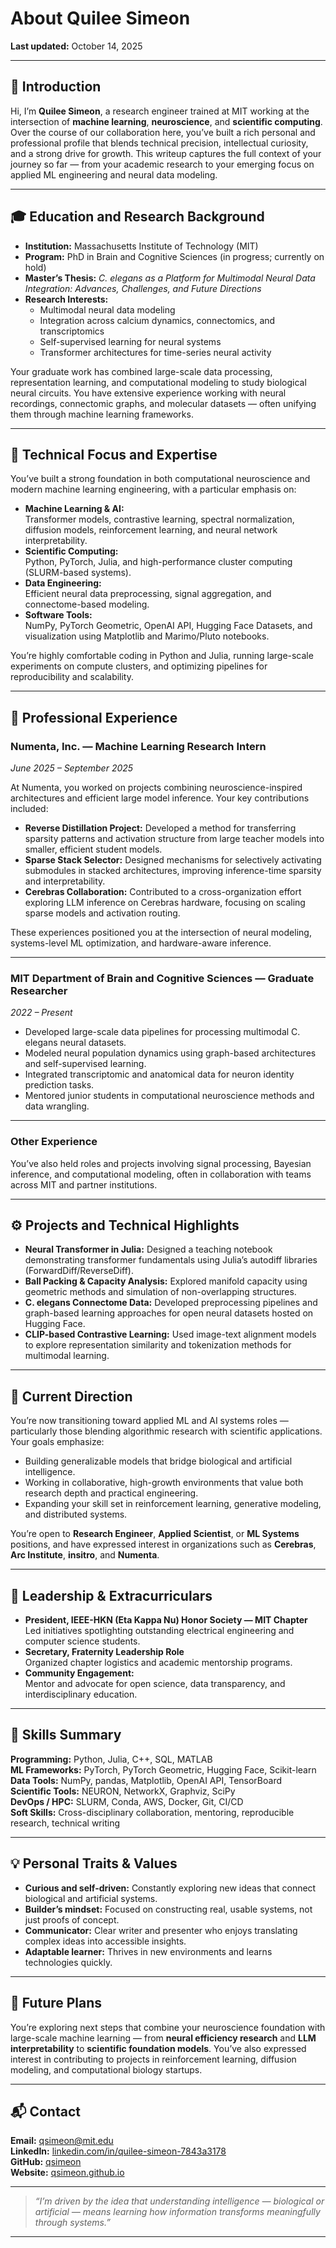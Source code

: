 # About Quilee Simeon

**Last updated:** October 14, 2025

---

## 👋 Introduction

Hi, I’m **Quilee Simeon**, a research engineer trained at MIT working at the intersection of **machine learning**, **neuroscience**, and **scientific computing**. Over the course of our collaboration here, you’ve built a rich personal and professional profile that blends technical precision, intellectual curiosity, and a strong drive for growth. This writeup captures the full context of your journey so far — from your academic research to your emerging focus on applied ML engineering and neural data modeling.

---

## 🎓 Education and Research Background

- **Institution:** Massachusetts Institute of Technology (MIT)  
- **Program:** PhD in Brain and Cognitive Sciences (in progress; currently on hold)  
- **Master’s Thesis:** *C. elegans as a Platform for Multimodal Neural Data Integration: Advances, Challenges, and Future Directions*  
- **Research Interests:**  
  - Multimodal neural data modeling  
  - Integration across calcium dynamics, connectomics, and transcriptomics  
  - Self-supervised learning for neural systems  
  - Transformer architectures for time-series neural activity

Your graduate work has combined large-scale data processing, representation learning, and computational modeling to study biological neural circuits. You have extensive experience working with neural recordings, connectomic graphs, and molecular datasets — often unifying them through machine learning frameworks.

---

## 🧠 Technical Focus and Expertise

You’ve built a strong foundation in both computational neuroscience and modern machine learning engineering, with a particular emphasis on:

- **Machine Learning & AI:**  
  Transformer models, contrastive learning, spectral normalization, diffusion models, reinforcement learning, and neural network interpretability.
- **Scientific Computing:**  
  Python, PyTorch, Julia, and high-performance cluster computing (SLURM-based systems).  
- **Data Engineering:**  
  Efficient neural data preprocessing, signal aggregation, and connectome-based modeling.
- **Software Tools:**  
  NumPy, PyTorch Geometric, OpenAI API, Hugging Face Datasets, and visualization using Matplotlib and Marimo/Pluto notebooks.

You’re highly comfortable coding in Python and Julia, running large-scale experiments on compute clusters, and optimizing pipelines for reproducibility and scalability.

---

## 💼 Professional Experience

### **Numenta, Inc. — Machine Learning Research Intern**  
*June 2025 – September 2025*  

At Numenta, you worked on projects combining neuroscience-inspired architectures and efficient large model inference. Your key contributions included:

- **Reverse Distillation Project:** Developed a method for transferring sparsity patterns and activation structure from large teacher models into smaller, efficient student models.  
- **Sparse Stack Selector:** Designed mechanisms for selectively activating submodules in stacked architectures, improving inference-time sparsity and interpretability.  
- **Cerebras Collaboration:** Contributed to a cross-organization effort exploring LLM inference on Cerebras hardware, focusing on scaling sparse models and activation routing.  

These experiences positioned you at the intersection of neural modeling, systems-level ML optimization, and hardware-aware inference.

---

### **MIT Department of Brain and Cognitive Sciences — Graduate Researcher**  
*2022 – Present*  

- Developed large-scale data pipelines for processing multimodal C. elegans neural datasets.  
- Modeled neural population dynamics using graph-based architectures and self-supervised learning.  
- Integrated transcriptomic and anatomical data for neuron identity prediction tasks.  
- Mentored junior students in computational neuroscience methods and data wrangling.

---

### **Other Experience**

You’ve also held roles and projects involving signal processing, Bayesian inference, and computational modeling, often in collaboration with teams across MIT and partner institutions.

---

## ⚙️ Projects and Technical Highlights

- **Neural Transformer in Julia:** Designed a teaching notebook demonstrating transformer fundamentals using Julia’s autodiff libraries (ForwardDiff/ReverseDiff).  
- **Ball Packing & Capacity Analysis:** Explored manifold capacity using geometric methods and simulation of non-overlapping structures.  
- **C. elegans Connectome Data:** Developed preprocessing pipelines and graph-based learning approaches for open neural datasets hosted on Hugging Face.  
- **CLIP-based Contrastive Learning:** Used image-text alignment models to explore representation similarity and tokenization methods for multimodal learning.  

---

## 🧩 Current Direction

You’re now transitioning toward applied ML and AI systems roles — particularly those blending algorithmic research with scientific applications.  
Your goals emphasize:

- Building generalizable models that bridge biological and artificial intelligence.  
- Working in collaborative, high-growth environments that value both research depth and practical engineering.  
- Expanding your skill set in reinforcement learning, generative modeling, and distributed systems.

You’re open to **Research Engineer**, **Applied Scientist**, or **ML Systems** positions, and have expressed interest in organizations such as **Cerebras**, **Arc Institute**, **insitro**, and **Numenta**.

---

## 🏅 Leadership & Extracurriculars

- **President, IEEE-HKN (Eta Kappa Nu) Honor Society — MIT Chapter**  
  Led initiatives spotlighting outstanding electrical engineering and computer science students.  
- **Secretary, Fraternity Leadership Role**  
  Organized chapter logistics and academic mentorship programs.  
- **Community Engagement:**  
  Mentor and advocate for open science, data transparency, and interdisciplinary education.  

---

## 🧰 Skills Summary

**Programming:** Python, Julia, C++, SQL, MATLAB  
**ML Frameworks:** PyTorch, PyTorch Geometric, Hugging Face, Scikit-learn  
**Data Tools:** NumPy, pandas, Matplotlib, OpenAI API, TensorBoard  
**Scientific Tools:** NEURON, NetworkX, Graphviz, SciPy  
**DevOps / HPC:** SLURM, Conda, AWS, Docker, Git, CI/CD  
**Soft Skills:** Cross-disciplinary collaboration, mentoring, reproducible research, technical writing  

---

## 💡 Personal Traits & Values

- **Curious and self-driven:** Constantly exploring new ideas that connect biological and artificial systems.  
- **Builder’s mindset:** Focused on constructing real, usable systems, not just proofs of concept.  
- **Communicator:** Clear writer and presenter who enjoys translating complex ideas into accessible insights.  
- **Adaptable learner:** Thrives in new environments and learns technologies quickly.  

---

## 📄 Future Plans

You’re exploring next steps that combine your neuroscience foundation with large-scale machine learning — from **neural efficiency research** and **LLM interpretability** to **scientific foundation models**. You’ve also expressed interest in contributing to projects in reinforcement learning, diffusion modeling, and computational biology startups.

---

## 📬 Contact

**Email:** qsimeon@mit.edu  
**LinkedIn:** [linkedin.com/in/quilee-simeon-7843a3178](https://linkedin.com/in/quilee-simeon-7843a3178)  
**GitHub:** [qsimeon](https://github.com/qsimeon)  
**Website:** [qsimeon.github.io](https://qsimeon.github.io)

---

> *“I’m driven by the idea that understanding intelligence — biological or artificial — means learning how information transforms meaningfully through systems.”*

---
